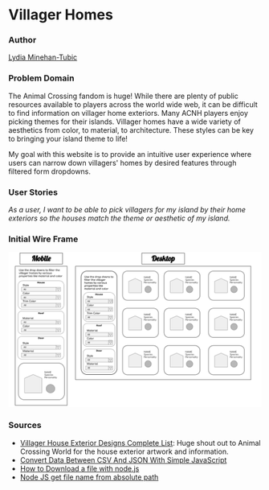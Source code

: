 # Villager Homes
### Author
[Lydia Minehan-Tubic](https://github.com/LydiaMT)

### Problem Domain

The Animal Crossing fandom is huge! While there are plenty of public resources available to players across the world wide web, it can be difficult to find information on villager home exteriors. Many ACNH players enjoy picking themes for their islands. Villager homes have a wide variety of aesthetics from color, to material, to architecture. These styles can be key to bringing your island theme to life!

My goal with this website is to provide an intuitive user experience where users can narrow down villagers' homes by desired features through filtered form dropdowns. 

### User Stories

*As a user, I want to be able to pick villagers for my island by their home exteriors so the houses match the theme or aesthetic of my island.*

### Initial Wire Frame

![initial website wireframe](villager-homes-app/public/img/about/Wireframe.png)

### Sources
* [Villager House Exterior Designs Complete List](https://animalcrossingworld.com/guides/new-horizons/villager-house-exterior-designs-complete-list/): Huge shout out to Animal Crossing World for the house exterior artwork and information.
* [Convert Data Between CSV And JSON With Simple JavaScript](https://www.youtube.com/watch?v=hMwKfkaCdJU)
* [How to Download a file with node.js](https://stackoverflow.com/questions/11944932/how-to-download-a-file-with-node-js-without-using-third-party-libraries)
* [Node JS get file name from absolute path](https://stackoverflow.com/questions/19811541/nodejs-get-file-name-from-absolute-path)